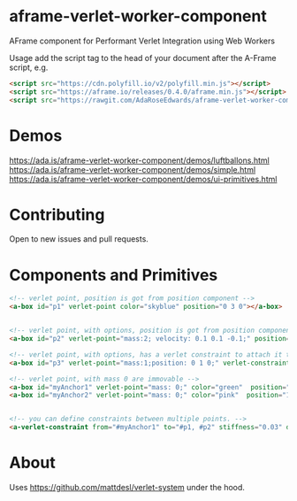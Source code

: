 # aframe-verlet-worker-component
AFrame component for Performant Verlet Integration using Web Workers

Usage add the script tag to the head of your document after the A-Frame script, e.g.

```html
<script src="https://cdn.polyfill.io/v2/polyfill.min.js"></script>
<script src="https://aframe.io/releases/0.4.0/aframe.min.js"></script>
<script src="https://rawgit.com/AdaRoseEdwards/aframe-verlet-worker-component/master/build/verlet-component.js"></script>
```

# Demos

https://ada.is/aframe-verlet-worker-component/demos/luftballons.html
https://ada.is/aframe-verlet-worker-component/demos/simple.html
https://ada.is/aframe-verlet-worker-component/demos/ui-primitives.html

# Contributing

Open to new issues and pull requests.

# Components and Primitives

```html
<!-- verlet point, position is got from position component -->
<a-box id="p1" verlet-point color="skyblue" position="0 3 0"></a-box>


<!-- verlet point, with options, position is got from position component -->
<a-box id="p2" verlet-point="mass:2; velocity: 0.1 0.1 -0.1;" position=" 0 2 0" color="maroon"></a-box>

<!-- verlet point, with options, has a verlet constraint to attach it to another point -->
<a-box id="p3" verlet-point="mass:1;position: 0 1 0;" verlet-constraint="to: #myAnchor2; stiffness: 0.01; distance: 1;" color="orange"></a-box>

<!-- verlet point, with mass 0 are immovable -->
<a-box id="myAnchor1" verlet-point="mass: 0;" color="green"  position="-1 5 0"></a-box>
<a-box id="myAnchor2" verlet-point="mass: 0;" color="pink"  position="1 5 0"></a-box>


<!-- you can define constraints between multiple points. -->
<a-verlet-constraint from="#myAnchor1" to="#p1, #p2" stiffness="0.03" distance="2"></a-verlet-constraint>
```

# About

Uses https://github.com/mattdesl/verlet-system under the hood.
